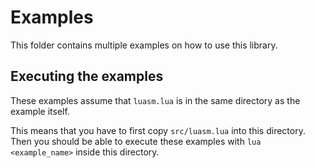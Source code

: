 # Examples
This folder contains multiple examples on how to use this library.

## Executing the examples
These examples assume that `luasm.lua` is in the same directory as the example itself.

This means that you have to first copy `src/luasm.lua` into this directory.
Then you should be able to execute these examples with `lua <example_name>` inside this directory.
